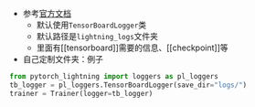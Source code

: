 - 参考[官方文档](https://pytorch-lightning.readthedocs.io/en/stable/extensions/logging.html)
  - 默认使用`TensorBoardLogger`类
  - 默认路径是`lightning_logs`文件夹
  - 里面有[[tensorboard]]需要的信息、[[checkpoint]]等
- 自己定制文件夹：例子
```python
from pytorch_lightning import loggers as pl_loggers
tb_logger = pl_loggers.TensorBoardLogger(save_dir="logs/")
trainer = Trainer(logger=tb_logger)
```